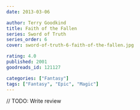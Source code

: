 ```yaml
---
date: 2013-03-06

author: Terry Goodkind
title: Faith of the Fallen
series: Sword of Truth
series_order: 6
cover: sword-of-truth-6-faith-of-the-fallen.jpg

rating: 4.0
published: 2001
goodreads_id: 121127

categories: ["Fantasy"]
tags: ["Fantasy", "Epic", "Magic"]
---
```


// TODO: Write review
